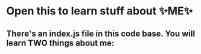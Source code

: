 # Open this to learn stuff about ✨ME✨

## There's an index.js file in this code base. You will learn TWO things about me:
